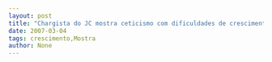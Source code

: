 ```yaml
---
layout: post
title: "Chargista do JC mostra ceticismo com dificuldades de crescimento"
date: 2007-03-04
tags: crescimento,Mostra
author: None
---
```

 